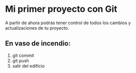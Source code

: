 # Mi primer proyecto con Git
A partir de ahora podrás tener control de todos los cambios y actualizaciones de tu proyecto.
## En vaso de incendio:
1. git commit
2. git push
3. salir del edificio